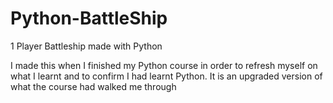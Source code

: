 # Python-BattleShip
1 Player Battleship made with Python

I made this when I finished my Python course in order to refresh myself on what I learnt and to confirm I had learnt Python.
It is an upgraded version of what the course had walked me through
